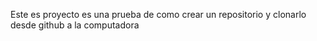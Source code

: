 Este es proyecto es una prueba de como crear un repositorio y clonarlo desde github a la computadora